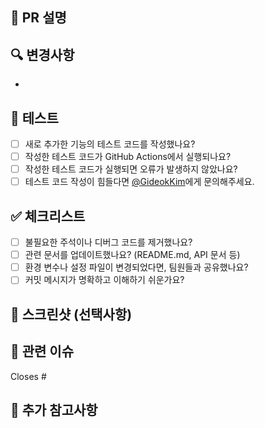 ## 📝 PR 설명
<!-- PR에 대한 간단한 설명을 작성해주세요 -->

## 🔍 변경사항
<!-- 주요 변경사항을 bullet point로 작성해주세요 -->
- 

## 🧪 테스트
<!-- 테스트 방법과 결과를 작성해주세요. 테스트 작성이 필요 없다면 전부 체크해주세요 -->
- [ ] 새로 추가한 기능의 테스트 코드를 작성했나요?
- [ ] 작성한 테스트 코드가 GitHub Actions에서 실행되나요?
- [ ] 작성한 테스트 코드가 실행되면 오류가 발생하지 않았나요?
- [ ] 테스트 코드 작성이 힘들다면 [@GideokKim](https://github.com/GideokKim)에게 문의해주세요.

## ✅ 체크리스트
<!-- PR을 제출하기 전에 다음 사항들을 확인해주세요 -->
- [ ] 불필요한 주석이나 디버그 코드를 제거했나요?
- [ ] 관련 문서를 업데이트했나요? (README.md, API 문서 등)
- [ ] 환경 변수나 설정 파일이 변경되었다면, 팀원들과 공유했나요?
- [ ] 커밋 메시지가 명확하고 이해하기 쉬운가요?

## 📸 스크린샷 (선택사항)
<!-- UI 변경사항이 있다면 스크린샷을 첨부해주세요 -->

## 🔗 관련 이슈
<!-- 관련된 이슈 번호를 작성해주세요 (예: #123) -->
Closes #

## 📌 추가 참고사항
<!-- PR과 관련하여 추가로 공유하고 싶은 내용이 있다면 작성해주세요 --> 